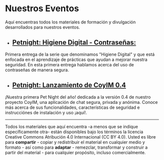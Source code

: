 # Nuestros Eventos

Aquí encuentras todos los materiales de formación y divulgación
desarrollados para nuestros eventos.

- ## [Petnight: Higiene Digital - Contraseñas:][0]
Primera entrega de la serie que denominamos "Higiene Digital" y que
está enfocada en el aprendizaje de prácticas que ayudan a mejorar
nuestra seguridad. En esta primera entrega hablamos acerca del uso de
contraseñas de manera segura.

- ## [Petnight: Lanzamiento de CoyIM 0.4][1]
¡Nuestra primera Pet Night del año! dedicada a la versión 0.4 de
nuestro proyecto CoyIM, una aplicación de chat segura, privada y
anónima. Conoce más acerca de sus funcionalidades, características de
seguridad e instrucciónes de instalación y uso ¡aquí!.

---
Todos los materiales que aquí encuentra -a menos que se indique
específicamente otra- están disponibles bajo los términos la
licencia Creative Commons Atribución 4.0 Internacional (CC BY
4.0). Usted es libre para **compartir** - copiar y redistribuir el
material en cualquier medio y formato - así como para **adaptar** - remezclar, transformar y construir a partir del material - para
  cualquier propósito, incluso comercialmente.

[0]: https://github.com/digitalautonomy/our_events/tree/main/Pet_Nights/Higiene_Digital_Passwords
[1]: https://github.com/digitalautonomy/our_events/tree/main/Pet_Nights/CoyIM
